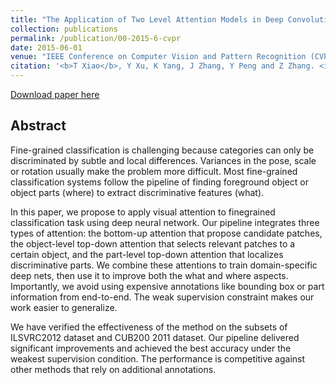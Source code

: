 ```yaml
---
title: "The Application of Two Level Attention Models in Deep Convolutional Neural Network for Fine-grained Image Classification"
collection: publications
permalink: /publication/00-2015-6-cvpr
date: 2015-06-01
venue: "IEEE Conference on Computer Vision and Pattern Recognition (CVPR)"
citation: '<b>T Xiao</b>, Y Xu, K Yang, J Zhang, Y Peng and Z Zhang. <i>In Proceedings of the IEEE conference on computer vision and pattern recognition</i>. <b>CVPR 2015</b>'
---
```


[Download paper here](https://www.cv-foundation.org/openaccess/content_cvpr_2015/papers/Xiao_The_Application_of_2015_CVPR_paper.pdf)


## Abstract
Fine-grained classification is challenging because categories can only be discriminated by subtle and local differences. Variances in the pose, scale or rotation usually make the problem more difficult. Most fine-grained classification systems follow the pipeline of finding foreground object or object parts (where) to extract discriminative features (what).

In this paper, we propose to apply visual attention to finegrained classification task using deep neural network. Our pipeline integrates three types of attention: the bottom-up attention that propose candidate patches, the object-level top-down attention that selects relevant patches to a certain object, and the part-level top-down attention that localizes discriminative parts. We combine these attentions to train domain-specific deep nets, then use it to improve both the what and where aspects. Importantly, we avoid using expensive annotations like bounding box or part information from end-to-end. The weak supervision constraint makes our work easier to generalize.

We have verified the effectiveness of the method on the subsets of ILSVRC2012 dataset and CUB200 2011 dataset. Our pipeline delivered significant improvements and achieved the best accuracy under the weakest supervision condition. The performance is competitive against other methods that rely on additional annotations.
